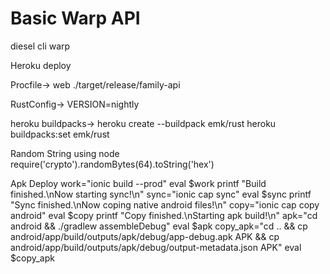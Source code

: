 # Basic Warp API

diesel cli
warp


Heroku deploy

Procfile->
web ./target/release/family-api


RustConfig->
VERSION=nightly


heroku buildpacks->
heroku create --buildpack emk/rust
heroku buildpacks:set emk/rust

Random String using node
require('crypto').randomBytes(64).toString('hex')

Apk Deploy
work="ionic build --prod"
eval $work
printf "Build finished.\nNow starting sync!\n"
sync="ionic cap sync"
eval $sync
printf "Sync finished.\nNow coping native android files!\n"
copy="ionic cap copy android"
eval $copy
printf "Copy finished.\nStarting apk build!\n"
apk="cd android && ./gradlew assembleDebug"
eval $apk
copy_apk="cd .. && cp android/app/build/outputs/apk/debug/app-debug.apk APK && cp android/app/build/outputs/apk/debug/output-metadata.json APK"
eval $copy_apk
